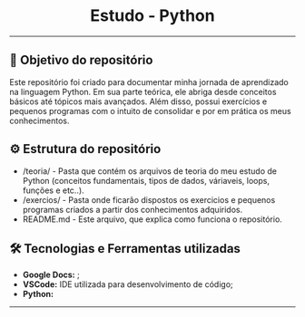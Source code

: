 <h1 align="center">Estudo - Python </h1>


---
## 🎯 Objetivo do repositório

Este repositório foi criado para documentar minha jornada de aprendizado na linguagem Python. Em sua parte teórica, ele abriga desde conceitos básicos até tópicos mais avançados. Além disso, possui exercícios e pequenos programas com o intuito de consolidar e por em prática os meus conhecimentos.

## ⚙ Estrutura do repositório

- /teoria/ - Pasta que contém os arquivos de teoria do meu estudo de Python (conceitos fundamentais, tipos de dados, váriaveis, loops, funções e etc..).
- /exercios/ - Pasta onde ficarão dispostos os exercicios e pequenos programas criados a partir dos conhecimentos adquiridos.
- README.md - Este arquivo, que explica como funciona o repositório.

## 🛠 Tecnologias e Ferramentas utilizadas

- **Google Docs:** ;
- **VSCode:** IDE utilizada para desenvolvimento de código;
- **Python:** 
---



